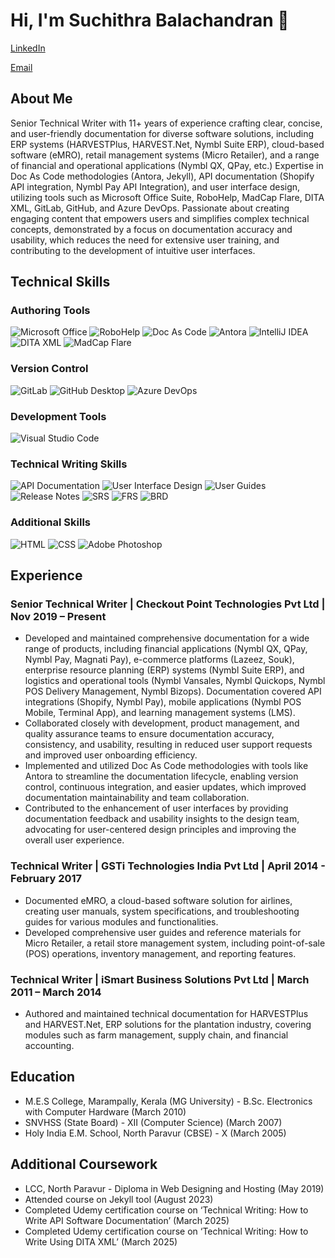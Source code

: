 # Hi, I'm Suchithra Balachandran 👋

[LinkedIn](https://www.linkedin.com/in/suchithra-balachandran-91635b2ab?utm_source=share&utm_campaign=share_via&utm_content=profile&utm_medium=android_app)

[Email](mailto:suchithrabn21@gmail.com)

## About Me

Senior Technical Writer with 11+ years of experience crafting clear, concise, and user-friendly documentation for diverse software solutions, including ERP systems (HARVESTPlus, HARVEST.Net, Nymbl Suite ERP), cloud-based software (eMRO), retail management systems (Micro Retailer), and a range of financial and operational applications (Nymbl QX, QPay, etc.) 
Expertise in Doc As Code methodologies (Antora, Jekyll), API documentation (Shopify API integration, Nymbl Pay API Integration), and user interface design, utilizing tools such as Microsoft Office Suite, RoboHelp, MadCap Flare, DITA XML, GitLab, GitHub, and Azure DevOps.
Passionate about creating engaging content that empowers users and simplifies complex technical concepts, demonstrated by a focus on documentation accuracy and usability, which reduces the need for extensive user training, and contributing to the development of intuitive user interfaces.


## Technical Skills

### Authoring Tools
![Microsoft Office](https://img.shields.io/badge/Microsoft_Office-D83B01?style=for-the-badge&logo=microsoft-office&logoColor=white)
![RoboHelp](https://img.shields.io/badge/RoboHelp-6D8695?style=for-the-badge&logo=adobe&logoColor=white)
![Doc As Code](https://img.shields.io/badge/Doc_As_Code-black?style=for-the-badge)
![Antora](https://img.shields.io/badge/Antora-2980B9?style=for-the-badge&logo=antora&logoColor=white)
![IntelliJ IDEA](https://img.shields.io/badge/IntelliJ_IDEA-000000?style=for-the-badge&logo=intellij-idea&logoColor=white)
![DITA XML](https://img.shields.io/badge/DITA_XML-orange?style=for-the-badge)
![MadCap Flare](https://img.shields.io/badge/MadCap_Flare-red?style=for-the-badge)

### Version Control

![GitLab](https://img.shields.io/badge/GitLab-FCA121?style=for-the-badge&logo=gitlab&logoColor=white)
![GitHub Desktop](https://img.shields.io/badge/GitHub_Desktop-black?style=for-the-badge&logo=github&logoColor=white)
![Azure DevOps](https://img.shields.io/badge/Azure_DevOps-0078D4?style=for-the-badge&logo=azure-devops&logoColor=white)

### Development Tools

![Visual Studio Code](https://img.shields.io/badge/Visual_Studio_Code-007ACC?style=for-the-badge&logo=visual-studio-code&logoColor=white)

### Technical Writing Skills

![API Documentation](https://img.shields.io/badge/API_Documentation-blue?style=for-the-badge)
![User Interface Design](https://img.shields.io/badge/User_Interface_Design-blueviolet?style=for-the-badge)
![User Guides](https://img.shields.io/badge/User_Guides-brightgreen?style=for-the-badge)
![Release Notes](https://img.shields.io/badge/Release_Notes-green?style=for-the-badge)
![SRS](https://img.shields.io/badge/SRS-yellow?style=for-the-badge)
![FRS](https://img.shields.io/badge/FRS-yellowgreen?style=for-the-badge)
![BRD](https://img.shields.io/badge/BRD-lightgrey?style=for-the-badge)

### Additional Skills

![HTML](https://img.shields.io/badge/HTML5-E34F26?style=for-the-badge&logo=html5&logoColor=white)
![CSS](https://img.shields.io/badge/CSS3-1572B6?style=for-the-badge&logo=css3&logoColor=white)
![Adobe Photoshop](https://img.shields.io/badge/Adobe_Photoshop-31A8FF?style=for-the-badge&logo=adobe-photoshop&logoColor=white)

## Experience

### Senior Technical Writer | Checkout Point Technologies Pvt Ltd | Nov 2019 – Present

* Developed and maintained comprehensive documentation for a wide range of products, including financial applications (Nymbl QX, QPay, Nymbl Pay, Magnati Pay), e-commerce platforms (Lazeez, Souk), enterprise resource planning (ERP) systems (Nymbl Suite ERP), and logistics and operational tools (Nymbl Vansales, Nymbl Quickops, Nymbl POS Delivery Management, Nymbl Bizops). Documentation covered API integrations (Shopify, Nymbl Pay), mobile applications (Nymbl POS Mobile, Terminal App), and learning management systems (LMS).
* Collaborated closely with development, product management, and quality assurance teams to ensure documentation accuracy, consistency, and usability, resulting in reduced user support requests and improved user onboarding efficiency.
* Implemented and utilized Doc As Code methodologies with tools like Antora to streamline the documentation lifecycle, enabling version control, continuous integration, and easier updates, which improved documentation maintainability and team collaboration.
* Contributed to the enhancement of user interfaces by providing documentation feedback and usability insights to the design team, advocating for user-centered design principles and improving the overall user experience.

### Technical Writer | GSTi Technologies India Pvt Ltd | April 2014 - February 2017 

* Documented eMRO, a cloud-based software solution for airlines, creating user manuals, system specifications, and troubleshooting guides for various modules and functionalities.
* Developed comprehensive user guides and reference materials for Micro Retailer, a retail store management system, including point-of-sale (POS) operations, inventory management, and reporting features.

### Technical Writer | iSmart Business Solutions Pvt Ltd | March 2011 – March 2014

* Authored and maintained technical documentation for HARVESTPlus and HARVEST.Net, ERP solutions for the plantation industry, covering modules such as farm management, supply chain, and financial accounting.

## Education

* M.E.S College, Marampally, Kerala (MG University) - B.Sc. Electronics with Computer Hardware (March 2010)
* SNVHSS (State Board) - XII (Computer Science) (March 2007)
* Holy India E.M. School, North Paravur (CBSE) - X (March 2005)

## Additional Coursework

* LCC, North Paravur - Diploma in Web Designing and Hosting (May 2019)
* Attended course on Jekyll tool (August 2023)
* Completed Udemy certification course on ‘Technical Writing: How to Write API Software Documentation’ (March 2025)
* Completed Udemy certification course on ‘Technical Writing: How to Write Using DITA XML’ (March 2025)


